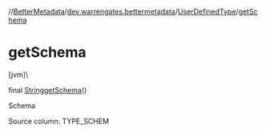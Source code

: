//[BetterMetadata](../../../index.md)/[dev.warrengates.bettermetadata](../index.md)/[UserDefinedType](index.md)/[getSchema](get-schema.md)

# getSchema

[jvm]\

final [String](https://docs.oracle.com/javase/8/docs/api/java/lang/String.html)[getSchema](get-schema.md)()

Schema

Source column: TYPE_SCHEM
